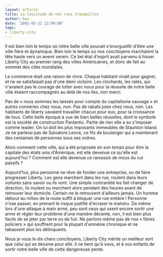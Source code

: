 ```yaml
---
layout: article
title: La lassitude de nos rues tranquilles
author: baz
date: '2002-05-22 22:00:00'
tags:
- liberty-city
---
```


Il est bien loin le temps où nôtre belle ville pouvait s'enorgueillir d'être une ville fière et dynamique. Bien loin le temps où nos concitoyens marchaient la tête haute vers un avenir serein. Ce bel état d'esprit avait parvenu à hisser Liberty City au premier rang des villes Américaines, et donc de fait au sommet des cités mondiales.

Le commerce était une raison de vivre. Chaque habitant vivait pour gagner, et ne se satisfaisait pas d'une demi victoire. Les clochards, les ratés, qui n'avaient pas le courage de lutter avec nous pour la réussite de notre belle ville étaient raccompagnés au delà de nos îles, non merci.

Pas de « nous sommes les laissés pour compte du capitalisme sauvage » et autres conneries chez nous, non. Pas de rabats joies chez nous, non. Les habitants de liberty savaient travailler chacun pour eux, pour la croissance de tous. Cette belle époque à vue de bien belles réussites, dont le symbole est la société de construction Panlantic. Partie de rien elle a su s'imposer comme leader. On lui doit les plus imposants immeubles de Staunton Island. Je ne parlerai pas de Salvatore Leone, ce fils de boulanger qui a maintenant des centaines de personnes sous ses ordres.

Alors comment cette ville, qui a été proposée en son temps pour être la capitale des états unis d'Amérique, est elle devenue ce qu'elle est aujourd'hui ? Comment est elle devenue ce ramassis de mous du cul passifs ?

Aujourd'hui, plus personne ne rêve de fonder une entreprise, ou de faire progresser Liberty. Les gens marchent dans les rue, roulent dans leurs voitures sans savoir ou ils vont. Une simple contrariété les fait changer de direction, ils roulent ou marchent alors pendant des heures avant de retrouver leur domicile. Certain ne le retrouvent d'ailleurs jamais. Un homme debout au milieu de la route suffit à bloquer une rue entière ! Personne n'ose passer, en prenant le risque justifié d'écraser le malotru. De même lors d'une attaque à main armé, peu sont ceux qui osent encore sortir une arme et régler leur problème d'une manière décente, non, il est bien plus facile de se jeter par terre ou de fuir. Ne parlons même pas de nos « fières policiers » qui souffrent pour la plupart d'amnésie chronique et ne tabassent plus les délinquants.

Nous je vous le dis chers concitoyens, Liberty City mérite un meilleur sort que celui qui se dessine pour elle. Il ne tient qu'à vous, et à vos enfants de sortir notre belle ville de cette dangereuse pente.